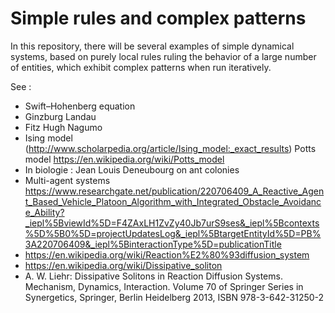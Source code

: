 # Simple rules and complex patterns

In this repository, there will be several examples of simple dynamical systems, based on purely local rules ruling the behavior of a large number of entities, which exhibit complex patterns when run iteratively.


See :


- Swift–Hohenberg equation
- Ginzburg Landau
- Fitz Hugh Nagumo
- Ising model (http://www.scholarpedia.org/article/Ising_model:_exact_results) Potts model https://en.wikipedia.org/wiki/Potts_model
- In biologie : Jean Louis Deneubourg on ant colonies
- Multi-agent systems https://www.researchgate.net/publication/220706409_A_Reactive_Agent_Based_Vehicle_Platoon_Algorithm_with_Integrated_Obstacle_Avoidance_Ability?_iepl%5BviewId%5D=F4ZAxLH1ZvZy40Jb7urS9ses&_iepl%5Bcontexts%5D%5B0%5D=projectUpdatesLog&_iepl%5BtargetEntityId%5D=PB%3A220706409&_iepl%5BinteractionType%5D=publicationTitle
- https://en.wikipedia.org/wiki/Reaction%E2%80%93diffusion_system
- https://en.wikipedia.org/wiki/Dissipative_soliton
- A. W. Liehr: Dissipative Solitons in Reaction Diffusion Systems. Mechanism, Dynamics, Interaction. Volume 70 of Springer Series in Synergetics, Springer, Berlin Heidelberg 2013, ISBN 978-3-642-31250-2

